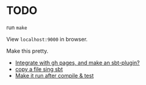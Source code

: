 # TODO

run `make`

View `localhost:9000` in browser.

Make this pretty.

- [Integrate with gh pages, and make an sbt-plugin?][1]
- [copy a file sing sbt][2]
- [Make it run after compile & test][3]

[1]: https://github.com/pme123/github-pages-demo
[2]: https://stackoverflow.com/questions/8554992/how-to-attach-custom-task-to-execute-before-the-test-task-in-sbt
[3]: https://www.scala-sbt.org/1.0/docs/Custom-Settings.html
